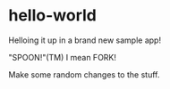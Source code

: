 # hello-world

Helloing it up in a brand new sample app!

"SPOON!"(TM) I mean FORK!

Make some random changes to the stuff.